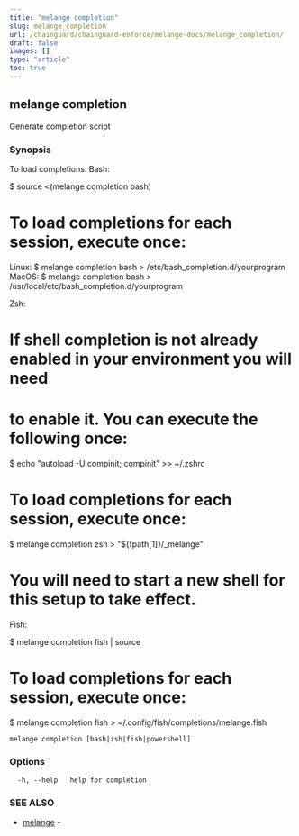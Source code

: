 ```yaml
---
title: "melange completion"
slug: melange_completion
url: /chainguard/chainguard-enforce/melange-docs/melange_completion/
draft: false
images: []
type: "article"
toc: true
---
```

## melange completion

Generate completion script

### Synopsis

To load completions:
Bash:

$ source <(melange completion bash)

# To load completions for each session, execute once:
Linux:
  $ melange completion bash > /etc/bash_completion.d/yourprogram
MacOS:
  $ melange completion bash > /usr/local/etc/bash_completion.d/yourprogram

Zsh:

# If shell completion is not already enabled in your environment you will need
# to enable it.  You can execute the following once:

$ echo "autoload -U compinit; compinit" >> ~/.zshrc

# To load completions for each session, execute once:
$ melange completion zsh > "${fpath[1]}/_melange"

# You will need to start a new shell for this setup to take effect.

Fish:

$ melange completion fish | source

# To load completions for each session, execute once:
$ melange completion fish > ~/.config/fish/completions/melange.fish


```
melange completion [bash|zsh|fish|powershell]
```

### Options

```
  -h, --help   help for completion
```

### SEE ALSO

* [melange](/chainguard/chainguard-enforce/melange-docs/melange/)	 - 

